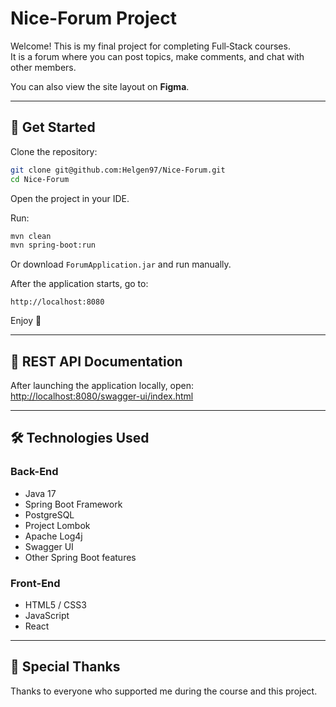 # Nice-Forum Project

Welcome! This is my final project for completing Full‑Stack courses.  
It is a forum where you can post topics, make comments, and chat with other members.

You can also view the site layout on **Figma**.

---

## 🚀 Get Started

Clone the repository:

```bash
git clone git@github.com:Helgen97/Nice-Forum.git
cd Nice-Forum
```

Open the project in your IDE.

Run:

```bash
mvn clean
mvn spring-boot:run
```

Or download `ForumApplication.jar` and run manually.

After the application starts, go to:

```
http://localhost:8080
```

Enjoy 🎉

---

## 📖 REST API Documentation

After launching the application locally, open:  
[http://localhost:8080/swagger-ui/index.html](http://localhost:8080/swagger-ui/index.html)

---

## 🛠️ Technologies Used

### Back-End
- Java 17  
- Spring Boot Framework  
- PostgreSQL  
- Project Lombok  
- Apache Log4j  
- Swagger UI  
- Other Spring Boot features  

### Front-End
- HTML5 / CSS3  
- JavaScript  
- React  

---

## 🙏 Special Thanks

Thanks to everyone who supported me during the course and this project.
